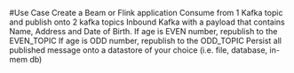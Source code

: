 #Use Case
Create a Beam or Flink application
Consume from 1 Kafka topic and publish onto 2 kafka topics
Inbound Kafka with a payload that contains Name, Address and Date of Birth.
If age is EVEN number, republish to the EVEN_TOPIC
If age is ODD number, republish to the ODD_TOPIC
Persist all published message onto a datastore of your choice (i.e. file, database, in-mem db)
